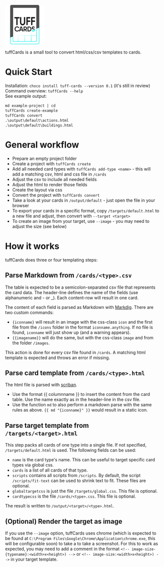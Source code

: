 ![tuffCards Logo](https://github.com/tuffff/tuffff-cards/blob/main/res/icon.png?raw=true)

tuffCards is a small tool to convert html/css/csv templates to cards.

# Quick Start
Installation: `choco install tuff-cards --version 0.1` (it's still in review)\
Command overview: `tuffCards --help`\
See example output:
```
md example-project | cd
tuffCards create-example
tuffCards convert
.\output\default\actions.html
.\output\default\buildings.html
```


# General workflow
- Prepare an empty project folder
- Create a project with `tuffCards create`
- Add all needed card types with `tuffCards add-type <name>` - this will add a matching csv, html and css file in `/cards`
- Adjust the csv to include all needed fields
- Adjust the html to render those fields
- Create the layout via css
- Convert the project with `tuffCards convert`
- Take a look at your cards in `/output/default` - just open the file in your browser
- To export your cards in a specific format, copy `/targets/default.html` to a new file and adjust, then convert with `--target <target>`
- To create an image from your target, use `--image` - you may need to adjust the size (see below)

# How it works
tuffCards does three or four templating steps:

## Parse Markdown from `/cards/<type>.csv`
The table is expected to be a semicolon-separated csv file that represents the card data. The header-line defines the name of the fields (use alphanumeric and - or _). Each content-row will result in one card.

The content of each field is parsed as Markdown with [Markdig](https://github.com/xoofx/markdig). There are two custom commands:
- `{iconname}` will result in an image with the css-class `icon` and the first file from the `/icons` folder in the format `iconname.anything`. If no file is found, `iconname` will just show up (and a warning appears).
- `{{imagename}}` will do the same, but with the css-class `image` and from the folder `/images`.

This action is done for every csv file found in `/cards`. A matching html template is expected and throws an error if missing.

## Parse card template from `/cards/<type>.html`
The html file is parsed with [scriban](https://github.com/scriban/scriban). 
- Use the format {{ columnname }} to insert the content from the card table. Use the name exactly as in the header-line in the csv file.
- Use the function `md` to also perform a markdown parse with the same rules as above. `{{ md "{iconname}" }}` would result in a static icon.

## Parse target template from `/targets/<target>.html`
This step packs all cards of one type into a single file. If not specified, `/targets/default.html` is used. The following fields can be used:
- `name` is the card type's name. This can be useful to target specific card types via global css.
- `cards` is a list of all cards of that type.
- `scripts` contains all scripts from `/scripts`. By default, the script `/scripts/fit-text` can be used to shrink text to fit. These files are optional.
- `globaltargetcss` is just the file `/targets/global.css`. This file is optional.
- `cardtypecss` is the file `/cards/<type>.css`. This file is optional.

The result is written to `/output/<target>/<type>.html`.

## (Optional) Render the target as image
If you use the `--image` option, tuffCards uses chrome (which is expected to be found at `C:\Program Files\Google\Chrome\Application\chrome.exe`, this will be configurable soon) to take a to take a screenshot. For this to work as expected, you may need to add a comment in the format `<!-- image-size-{typename}:<width>x<height>) -->` or `<!-- image-size:<width>x<height>) -->` in your target template.
